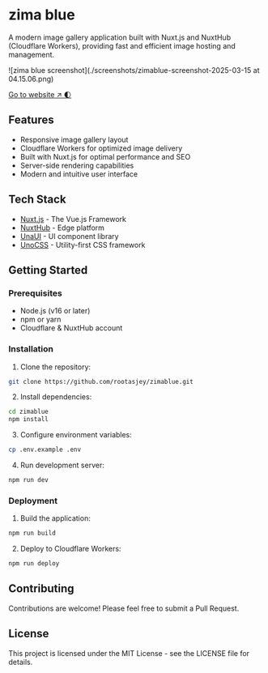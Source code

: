 
# zima blue

A modern image gallery application built with Nuxt.js and NuxtHub (Cloudflare Workers), providing fast and efficient image hosting and management.

![zima blue screenshot](./screenshots/zimablue-screenshot-2025-03-15 at 04.15.06.png)

[Go to website ↗ 🌓](https://zimablue.nuxt.dev/)

## Features

- Responsive image gallery layout
- Cloudflare Workers for optimized image delivery
- Built with Nuxt.js for optimal performance and SEO
- Server-side rendering capabilities
- Modern and intuitive user interface

## Tech Stack

- [Nuxt.js](https://nuxt.com/) - The Vue.js Framework
- [NuxtHub](https://hub.nuxt.com/) - Edge platform
- [UnaUI](https://unaui.com/) - UI component library
- [UnoCSS](https://unocss.dev/) - Utility-first CSS framework

## Getting Started

### Prerequisites

- Node.js (v16 or later)
- npm or yarn
- Cloudflare & NuxtHub account

### Installation

1. Clone the repository:
```bash
git clone https://github.com/rootasjey/zimablue.git
```

2. Install dependencies:
```bash
cd zimablue
npm install
```

3. Configure environment variables:
```bash
cp .env.example .env
```

4. Run development server:
```bash
npm run dev
```

### Deployment

1. Build the application:
```bash
npm run build
```

2. Deploy to Cloudflare Workers:
```bash
npm run deploy
```

## Contributing

Contributions are welcome! Please feel free to submit a Pull Request.

## License

This project is licensed under the MIT License - see the LICENSE file for details.
